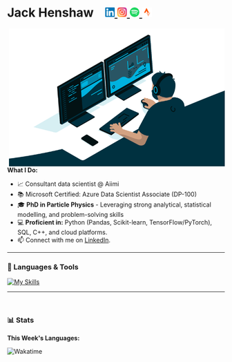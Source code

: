 <h1 align="left">
  Jack Henshaw &nbsp;&nbsp;
  <a href="https://www.linkedin.com/in/jack-henshaw/">
    <img alt="Jack's LinkedIn" width="22px" src="https://raw.githubusercontent.com/jackhenshaw/jackhenshaw/main/images/linkedin.svg" />
  </a>
  <a href="https://www.instagram.com/jack_henshaw/">
    <img alt="Jack's Instagram" width="22px" src="https://raw.githubusercontent.com/jackhenshaw/jackhenshaw/main/images/instagram.svg" />
  </a>
  <a href="https://open.spotify.com/user/1131614634?si=U-_gWyJpRfiEBq6z6qyo3A&utm_source=copy-link">
    <img alt="Jack's Spotify" width="22px" src="https://raw.githubusercontent.com/jackhenshaw/jackhenshaw/main/images/spotify.svg" />
  </a>
  <a href="https://www.strava.com/athletes/jackhenshaw">
    <img alt="Jack's Strava" width="22px" src="https://raw.githubusercontent.com/jackhenshaw/jackhenshaw/main/images/strava.svg" />
  </a>
</h1>

<img align="right" alt="GIF" style="object-fit: cover" src="https://raw.githubusercontent.com/jackhenshaw/jackhenshaw/main/images/code.gif?raw=true" width="500" height="320"/>

**What I Do:**
* 📈 Consultant data scientist @ Aiimi
* 📚 Microsoft Certified: Azure Data Scientist Associate (DP-100)
* 🎓 **PhD in Particle Physics** - Leveraging strong analytical, statistical modelling, and problem-solving skills
* 💻 **Proficient in:** Python (Pandas, Scikit-learn, TensorFlow/PyTorch), SQL, C++, and cloud platforms.
* 📫 Connect with me on [LinkedIn](https://www.linkedin.com/in/your-linkedin-profile/).

---

### 🧰 Languages & Tools

[![My Skills](https://skillicons.dev/icons?i=py,tensorflow,azure,cpp,git,githubactions,vim,linux,latex,bash,postgres)](https://skillicons.dev)

---

<br clear="left"/>

### 📊 Stats

**This Week's Languages:**

<p align="left">
  <img alt="Wakatime" src="https://github-readme-stats.vercel.app/api/wakatime?username=jackhenshaw&theme=gruvbox"/>
</p>

<!--
**Github:**

<p alig="left" href="https://github.com/jackhenshaw/convoychat">
  <img alt="Stats" src="https://github-readme-stats.vercel.app/api?username=jackhenshaw&count_private=true&theme=gruvbox&repo=convoychat" width="500"/>
</p>
-->
